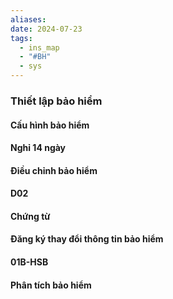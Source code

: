 ```yaml
---
aliases: 
date: 2024-07-23
tags:
  - ins_map
  - "#BH"
  - sys
---
```

### Thiết lập bảo hiểm
#### Cấu hình bảo hiểm
#### Nghỉ 14 ngày
#### Điều chỉnh bảo hiểm
#### D02
#### Chứng từ
#### Đăng ký thay đổi thông tin bảo hiểm
#### 01B-HSB
#### Phân tích bảo  hiểm



